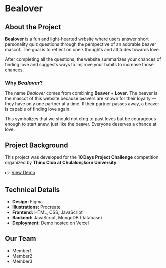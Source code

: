 # Bealover

## About the Project

**Bealover** is a fun and light-hearted website where users answer short personality quiz questions through the perspective of an adorable beaver mascot. The goal is to reflect on one's thoughts and attitudes towards love.

After completing all the questions, the website summarizes your chances of finding love and suggests ways to improve your habits to increase those chances.

### Why *Bealover*?

The name *Bealover* comes from combining **Beaver** + **Lover**. The beaver is the mascot of this website because beavers are known for their loyalty — they have only one partner at a time. If their partner passes away, a beaver is capable of finding love again.

This symbolizes that we should not cling to past loves but be courageous enough to start anew, just like the beaver. Everyone deserves a chance at love.

## Project Background

This project was developed for the **10 Days Project Challenge** competition organized by **Thinc Club at Chulalongkorn University**.

👉 [View Demo](https://bea-lover.vercel.app/)

## Technical Details

- **Design:** Figma  
- **Illustrations:** Procreate  
- **Frontend:** HTML, CSS, JavaScript  
- **Backend:** JavaScript, MongoDB (Database)  
- **Deployment:** Demo hosted on Vercel  

## Our Team

- Member1  
- Member2  
- Member3  

